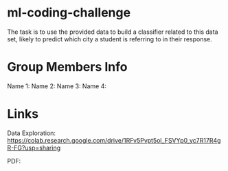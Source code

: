 # ml-coding-challenge
The task is to use the provided data to build a classifier related to this data set, likely to predict which city a student is referring to in their response.

# Group Members Info
Name 1:
Name 2:
Name 3:
Name 4:

# Links
Data Exploration: https://colab.research.google.com/drive/1RFv5Pvpt5ol_FSVYp0_yc7R17R4gR-FG?usp=sharing

PDF: 
